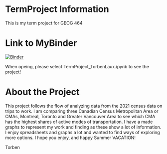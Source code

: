 # TermProject Information 
This is my term project for GEOG 464

# Link to MyBinder
[![Binder](https://mybinder.org/badge_logo.svg)](https://mybinder.org/v2/gh/torbenlaux/TermProject.git/HEAD)

When opeing, please select TermProject_TorbenLaux.ipynb to see the project!

# About the Project
This project follows the flow of analyzing data from the 2021 census data on trips to work. I am comparing three Canadian Census Metropolitan Area or CMAs, Montreal, Toronto and Greater Vancouver Area to see which CMA has the highest shares of active modes of transportation.
I have a made graphs to represent my work and finding as these show a lot of information. I enjoy spreadsheets and graphs a lot and wanted to find ways of exploring more options. I hope you enjoy, and happy Summer VACATION!

Torben
